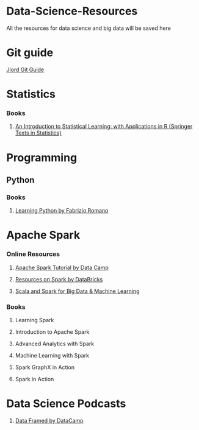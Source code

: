 # Data-Science-Resources
All the resources for data science and big data will be saved here

# Git guide
[Jlord Git Guide](http://jlord.us/git-it/index.html)

# Statistics

### Books

1. [An Introduction to Statistical Learning: with Applications in R (Springer Texts in Statistics)](https://www.amazon.com/Introduction-Statistical-Learning-Applications-Statistics/dp/1461471370/ref=sr_1_1_sspa?ie=UTF8&qid=1518481605&sr=8-1-spons&keywords=introduction+to+statistics+by+gareth&psc=1)

# Programming

## Python

### Books

1. [Learning Python by Fabrizio Romano](https://www.amazon.com/Learning-Python-Fabrizio-Romano/dp/1783551712)

# Apache Spark

### Online Resources

1. [Apache Spark Tutorial by Data Camp](https://www.datacamp.com/community/tutorials/apache-spark-tutorial-machine-learning)

2. [Resources on Spark by DataBricks](https://sparkhub.databricks.com/resources/)

3. [Scala and Spark for Big Data & Machine Learning](https://www.udemy.com/scala-and-spark-for-big-data-and-machine-learning/learn/v4/overview)

### Books

1. Learning Spark

2. Introduction to Apache Spark

3. Advanced Analytics with Spark

4. Machine Learning with Spark

5. Spark GraphX in Action

6. Spark in Action

# Data Science Podcasts

1. [Data Framed by DataCamp](https://soundcloud.com/dataframed)
